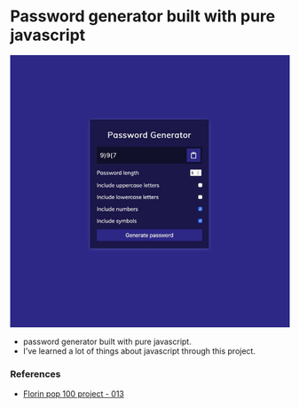# Password generator built with pure javascript
![](https://github.com/lemidia/password-generator/blob/master/thu.jpg)
- password generator built with pure javascript.
- I've learned a lot of things about javascript through this project.

### References
- [Florin pop 100 project - 013](https://codepen.io/FlorinPop17/pen/BaBePej)
